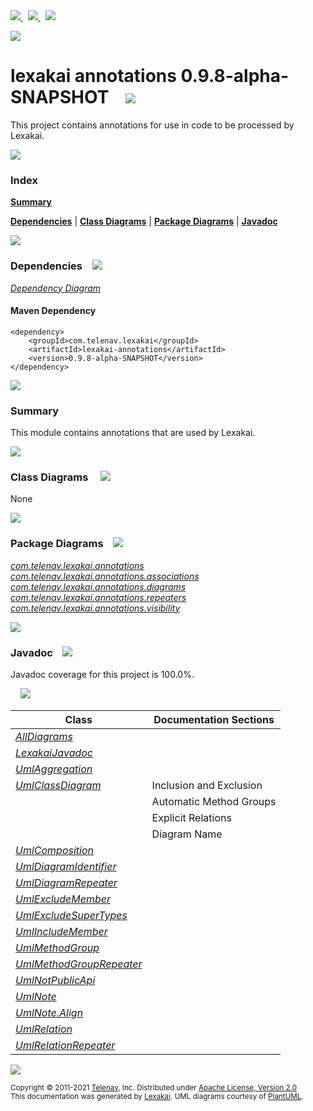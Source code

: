 [//]: # (start-user-text)

<a href="https://www.lexakai.org">
<img src="https://www.lexakai.org/images/web-32.png" srcset="https://www.lexakai.org/images/web-32-2x.png 2x"/>
</a>
&nbsp;
<a href="https://twitter.com/openlexakai">
<img src="https://www.lexakai.org/images/twitter-32.png" srcset="https://www.lexakai.org/images/twitter-32-2x.png 2x"/>
</a>
&nbsp;
<a href="https://lexakai.zulipchat.com">
<img src="https://www.lexakai.org/images/zulip-32.png" srcset="https://www.lexakai.org/images/zulip-32-2x.png 2x"/>
</a>

<p></p>

<img src="https://www.lexakai.org/images/lexakai-background-1024.png" srcset="https://www.lexakai.org/images/lexakai-background-1024-2x.png 2x"/>

[//]: # (end-user-text)

# lexakai annotations 0.9.8-alpha-SNAPSHOT &nbsp;&nbsp; <img src="https://www.lexakai.org/images/annotation-32.png" srcset="https://www.lexakai.org/images/annotation-32-2x.png 2x"/>

This project contains annotations for use in code to be processed by Lexakai.

<img src="https://www.kivakit.org/images/horizontal-line-512.png" srcset="https://www.kivakit.org/images/horizontal-line-512-2x.png 2x"/>

### Index

[**Summary**](#summary)  

[**Dependencies**](#dependencies) | [**Class Diagrams**](#class-diagrams) | [**Package Diagrams**](#package-diagrams) | [**Javadoc**](#javadoc)

<img src="https://www.kivakit.org/images/horizontal-line-512.png" srcset="https://www.kivakit.org/images/horizontal-line-512-2x.png 2x"/>

### Dependencies <a name="dependencies"></a> &nbsp;&nbsp; <img src="https://www.kivakit.org/images/dependencies-32.png" srcset="https://www.kivakit.org/images/dependencies-32-2x.png 2x"/>

[*Dependency Diagram*](https://www.lexakai.org/0.9.8-alpha-SNAPSHOT/lexakai/lexakai-annotations/documentation/diagrams/dependencies.svg)

#### Maven Dependency

    <dependency>
        <groupId>com.telenav.lexakai</groupId>
        <artifactId>lexakai-annotations</artifactId>
        <version>0.9.8-alpha-SNAPSHOT</version>
    </dependency>

<img src="https://www.kivakit.org/images/horizontal-line-128.png" srcset="https://www.kivakit.org/images/horizontal-line-128-2x.png 2x"/>

[//]: # (start-user-text)

### Summary <a name = "summary"></a>

This module contains annotations that are used by Lexakai.

[//]: # (end-user-text)

<img src="https://www.kivakit.org/images/horizontal-line-128.png" srcset="https://www.kivakit.org/images/horizontal-line-128-2x.png 2x"/>

### Class Diagrams <a name="class-diagrams"></a> &nbsp; &nbsp; <img src="https://www.kivakit.org/images/diagram-40.png" srcset="https://www.kivakit.org/images/diagram-40-2x.png 2x"/>

None

<img src="https://www.kivakit.org/images/horizontal-line-128.png" srcset="https://www.kivakit.org/images/horizontal-line-128-2x.png 2x"/>

### Package Diagrams <a name="package-diagrams"></a> &nbsp;&nbsp; <img src="https://www.kivakit.org/images/box-32.png" srcset="https://www.kivakit.org/images/box-32-2x.png 2x"/>

[*com.telenav.lexakai.annotations*](https://www.lexakai.org/0.9.8-alpha-SNAPSHOT/lexakai/lexakai-annotations/documentation/diagrams/com.telenav.lexakai.annotations.svg)  
[*com.telenav.lexakai.annotations.associations*](https://www.lexakai.org/0.9.8-alpha-SNAPSHOT/lexakai/lexakai-annotations/documentation/diagrams/com.telenav.lexakai.annotations.associations.svg)  
[*com.telenav.lexakai.annotations.diagrams*](https://www.lexakai.org/0.9.8-alpha-SNAPSHOT/lexakai/lexakai-annotations/documentation/diagrams/com.telenav.lexakai.annotations.diagrams.svg)  
[*com.telenav.lexakai.annotations.repeaters*](https://www.lexakai.org/0.9.8-alpha-SNAPSHOT/lexakai/lexakai-annotations/documentation/diagrams/com.telenav.lexakai.annotations.repeaters.svg)  
[*com.telenav.lexakai.annotations.visibility*](https://www.lexakai.org/0.9.8-alpha-SNAPSHOT/lexakai/lexakai-annotations/documentation/diagrams/com.telenav.lexakai.annotations.visibility.svg)

<img src="https://www.kivakit.org/images/horizontal-line-128.png" srcset="https://www.kivakit.org/images/horizontal-line-128-2x.png 2x"/>

### Javadoc <a name="javadoc"></a> &nbsp;&nbsp; <img src="https://www.kivakit.org/images/books-32.png" srcset="https://www.kivakit.org/images/books-32-2x.png 2x"/>

Javadoc coverage for this project is 100.0%.  
  
&nbsp; &nbsp; <img src="https://www.lexakai.org/images/meter-100-96.png" srcset="https://www.lexakai.org/images/meter-100-96-2x.png 2x"/>




| Class | Documentation Sections |
|---|---|
| [*AllDiagrams*](https://www.lexakai.org/0.9.8-alpha-SNAPSHOT/javadoc/lexakai-annotations/lexakai.annotations/com/telenav/lexakai/annotations/diagrams/AllDiagrams.html) |  |  
| [*LexakaiJavadoc*](https://www.lexakai.org/0.9.8-alpha-SNAPSHOT/javadoc/lexakai-annotations/lexakai.annotations/com/telenav/lexakai/annotations/LexakaiJavadoc.html) |  |  
| [*UmlAggregation*](https://www.lexakai.org/0.9.8-alpha-SNAPSHOT/javadoc/lexakai-annotations/lexakai.annotations/com/telenav/lexakai/annotations/associations/UmlAggregation.html) |  |  
| [*UmlClassDiagram*](https://www.lexakai.org/0.9.8-alpha-SNAPSHOT/javadoc/lexakai-annotations/lexakai.annotations/com/telenav/lexakai/annotations/UmlClassDiagram.html) | Inclusion and Exclusion |  
| | Automatic Method Groups |  
| | Explicit Relations |  
| | Diagram Name |  
| [*UmlComposition*](https://www.lexakai.org/0.9.8-alpha-SNAPSHOT/javadoc/lexakai-annotations/lexakai.annotations/com/telenav/lexakai/annotations/associations/UmlComposition.html) |  |  
| [*UmlDiagramIdentifier*](https://www.lexakai.org/0.9.8-alpha-SNAPSHOT/javadoc/lexakai-annotations/lexakai.annotations/com/telenav/lexakai/annotations/diagrams/UmlDiagramIdentifier.html) |  |  
| [*UmlDiagramRepeater*](https://www.lexakai.org/0.9.8-alpha-SNAPSHOT/javadoc/lexakai-annotations/lexakai.annotations/com/telenav/lexakai/annotations/repeaters/UmlDiagramRepeater.html) |  |  
| [*UmlExcludeMember*](https://www.lexakai.org/0.9.8-alpha-SNAPSHOT/javadoc/lexakai-annotations/lexakai.annotations/com/telenav/lexakai/annotations/visibility/UmlExcludeMember.html) |  |  
| [*UmlExcludeSuperTypes*](https://www.lexakai.org/0.9.8-alpha-SNAPSHOT/javadoc/lexakai-annotations/lexakai.annotations/com/telenav/lexakai/annotations/visibility/UmlExcludeSuperTypes.html) |  |  
| [*UmlIncludeMember*](https://www.lexakai.org/0.9.8-alpha-SNAPSHOT/javadoc/lexakai-annotations/lexakai.annotations/com/telenav/lexakai/annotations/visibility/UmlIncludeMember.html) |  |  
| [*UmlMethodGroup*](https://www.lexakai.org/0.9.8-alpha-SNAPSHOT/javadoc/lexakai-annotations/lexakai.annotations/com/telenav/lexakai/annotations/UmlMethodGroup.html) |  |  
| [*UmlMethodGroupRepeater*](https://www.lexakai.org/0.9.8-alpha-SNAPSHOT/javadoc/lexakai-annotations/lexakai.annotations/com/telenav/lexakai/annotations/repeaters/UmlMethodGroupRepeater.html) |  |  
| [*UmlNotPublicApi*](https://www.lexakai.org/0.9.8-alpha-SNAPSHOT/javadoc/lexakai-annotations/lexakai.annotations/com/telenav/lexakai/annotations/visibility/UmlNotPublicApi.html) |  |  
| [*UmlNote*](https://www.lexakai.org/0.9.8-alpha-SNAPSHOT/javadoc/lexakai-annotations/lexakai.annotations/com/telenav/lexakai/annotations/UmlNote.html) |  |  
| [*UmlNote.Align*](https://www.lexakai.org/0.9.8-alpha-SNAPSHOT/javadoc/lexakai-annotations/lexakai.annotations/com/telenav/lexakai/annotations/UmlNote.Align.html) |  |  
| [*UmlRelation*](https://www.lexakai.org/0.9.8-alpha-SNAPSHOT/javadoc/lexakai-annotations/lexakai.annotations/com/telenav/lexakai/annotations/associations/UmlRelation.html) |  |  
| [*UmlRelationRepeater*](https://www.lexakai.org/0.9.8-alpha-SNAPSHOT/javadoc/lexakai-annotations/lexakai.annotations/com/telenav/lexakai/annotations/repeaters/UmlRelationRepeater.html) |  |  

[//]: # (start-user-text)



[//]: # (end-user-text)

<img src="https://www.kivakit.org/images/horizontal-line-512.png" srcset="https://www.kivakit.org/images/horizontal-line-512-2x.png 2x"/>

<sub>Copyright &#169; 2011-2021 [Telenav](http://telenav.com), Inc. Distributed under [Apache License, Version 2.0](LICENSE)</sub>  
<sub>This documentation was generated by [Lexakai](https://lexakai.org). UML diagrams courtesy of [PlantUML](https://plantuml.com).</sub>

